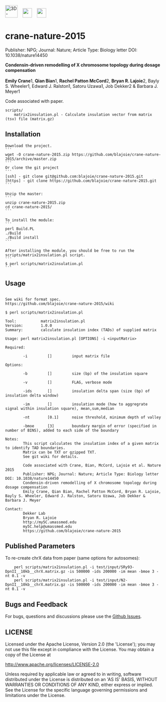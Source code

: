 <img height=40 src='http://my5C.umassmed.edu/images/3DG.png' title='3D-Genome' />
&nbsp;&nbsp;
<img height=30 src='http://my5C.umassmed.edu/images/dekkerlabbioinformatics.gif' />
&nbsp;&nbsp;
<img height=30 src='http://my5C.umassmed.edu/images/umasslogo.gif' />

# crane-nature-2015

Publisher: NPG; 
Journal: Nature; 
Article Type: Biology letter
DOI: 10.1038/nature14450

<b>Condensin-driven remodelling of X chromosome topology during dosage compensation</b>
<br><br>
<b>Emily Crane</b>1, <b>Qian Bian</b>1, <b>Rachel Patton McCord</b>2, <b>Bryan R. Lajoie</b>2, Bayly S. Wheeler1, Edward J. Ralston1, Satoru Uzawa1, Job Dekker2 & Barbara J. Meyer1 

Code associated with paper.

```
scripts/
    matrix2insulation.pl - Calculate insulation vector from matrix (tsv) file (matrix.gz)
```
## Installation
    
    Download the project.
    ```
    wget -O crane-nature-2015.zip https://github.com/blajoie/crane-nature-2015/archive/master.zip
    ```
    Or clone the git project
    ```
    [ssh] - git clone git@github.com:blajoie/crane-nature-2015.git
    [https] - git clone https://github.com/blajoie/crane-nature-2015.git
    ```

    Unzip the master:
    ```
    unzip crane-nature-2015.zip
    cd crane-nature-2015/
    ```
    
    To install the module:
    ```
    perl Build.PL
    ./Build
    ./Build install
    ```
    
    After installing the module, you should be free to run the scripts/matrix2insulation.pl script.
    ```
    $ perl scripts/matrix2insulation.pl
    ```

## Usage

```

See wiki for format spec.
https://github.com/blajoie/crane-nature-2015/wiki

$ perl scripts/matrix2insulation.pl

Tool:           matrix2insulation.pl
Version:        1.0.0
Summary:        calculate insulation index (TADs) of supplied matrix

Usage: perl matrix2insulation.pl [OPTIONS] -i <inputMatrix>

Required:

        -i         []         input matrix file

Options:

        -b         []         size (bp) of the insulation square

        -v         []         FLAG, verbose mode

        -ids       []         insulation delta span (size (bp) of insulation delta window)

        -im        []         insulation mode (how to aggregrate signal within insulation square), mean,sum,median

        -nt        [0.1]      noise threshold, minimum depth of valley

        -bmoe      [3]        boundary margin of error (specified in number of BINS), added to each side of the boundary

Notes:
        This script calculates the insulation index of a given matrix to identify TAD boundaries.
        Matrix can be TXT or gzipped TXT.
        See git wiki for details.

        Code associated with Crane, Bian, McCord, Lajoie et al. Nature 2015
        Publisher: NPG; Journal: Nature; Article Type: Biology letter DOI: 10.1038/nature14450
        Condensin-driven remodelling of X chromosome topology during dosage compensation 
        Emily Crane, Qian Bian, Rachel Patton McCord, Bryan R. Lajoie, Bayly S. Wheeler, Edward J. Ralston, Satoru Uzawa, Job Dekker & Barbara J. Meyer

Contact:
        Dekker Lab
        Bryan R. Lajoie
        http://my5C.umassmed.edu
        my5C.help@umassmed.edu
        https://github.com/blajoie/crane-nature-2015

```

## Published Parameters

To re-create chrX data from paper (same options for autosomes):
```
    perl scripts/matrix2insulation.pl -i test/input/SRy93-DpnII__10kb__chrX.matrix.gz -is 500000 -ids 200000 -im mean -bmoe 3 -nt 0.1 -v
    perl scripts/matrix2insulation.pl -i test/input/N2-DpnII__10kb__chrX.matrix.gz -is 500000 -ids 200000 -im mean -bmoe 3 -nt 0.1 -v
```

## Bugs and Feedback

For bugs, questions and discussions please use the [Github Issues](https://github.com/blajoie/c-world-encode/issues).

## LICENSE

Licensed under the Apache License, Version 2.0 (the 'License');
you may not use this file except in compliance with the License.
You may obtain a copy of the License at

<http://www.apache.org/licenses/LICENSE-2.0>

Unless required by applicable law or agreed to in writing, software
distributed under the License is distributed on an 'AS IS' BASIS,
WITHOUT WARRANTIES OR CONDITIONS OF ANY KIND, either express or implied.
See the License for the specific language governing permissions and
limitations under the License.
